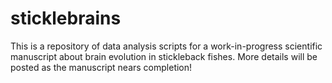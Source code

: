 # sticklebrains

This is a repository of data analysis scripts for a work-in-progress scientific manuscript about brain evolution in stickleback fishes. More details will be posted as the manuscript nears completion!
